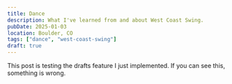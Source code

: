 ```yaml
---
title: Dance
description: What I've learned from and about West Coast Swing.
pubDate: 2025-01-03
location: Boulder, CO
tags: ["dance", "west-coast-swing"]
draft: true
---
```


This post is testing the drafts feature I just implemented. If you can see this, something is wrong.